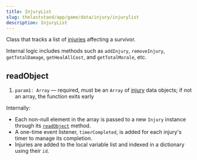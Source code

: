 ```yaml
---
title: InjuryList
slug: thelaststand/app/game/data/injury/injurylist
description: InjuryList
---
```


Class that tracks a list of [injuries](/thelaststand/app/game/data/injury/injury) affecting a survivor.

Internal logic includes methods such as `addInjury`, `removeInjury`, `getTotalDamage`, `getHealAllCost`, and `getTotalMorale`, etc.

## readObject

1. `param1: Array` — required, must be an `Array` of [injury](/thelaststand/app/game/data/injury/injury) data objects; if not an array, the function exits early

Internally:

- Each non-null element in the array is passed to a new `Injury` instance through its [`readObject`](/thelaststand/app/game/data/injury/injury#readobject) method.
- A one-time event listener, `timerCompleted`, is added for each injury's timer to manage its completion.
- Injuries are added to the local variable list and indexed in a dictionary using their `id`.
